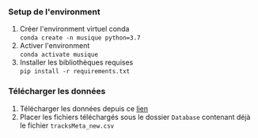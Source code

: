 ### Setup de l'environment
1. Créer l'environment virtuel conda <br>
```conda create -n musique python=3.7```
2. Activer l'environment <br>
```conda activate musique```
3. Installer les bibliothèques requises <br>
```pip install -r requirements.txt```

### Télécharger les données
1. Télécharger les données depuis ce [lien](https://wetransfer.com/downloads/79954116e12a9a2c475e00e44e2510ef20201209115328/e13371f0782d58a09ae398f76f342b0a20201209115347/e4164b)
2. Placer les fichiers téléchargés sous le dossier `Database` contenant déjà le fichier `tracksMeta_new.csv`
